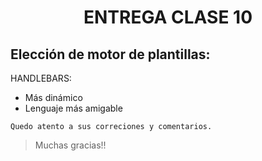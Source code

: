 <h1 align="center"> ENTREGA CLASE 10 </h1>

## Elección de motor de plantillas:

HANDLEBARS:
* Más dinámico
* Lenguaje más amigable

```Quedo atento a sus correciones y comentarios.```
>Muchas gracias!!